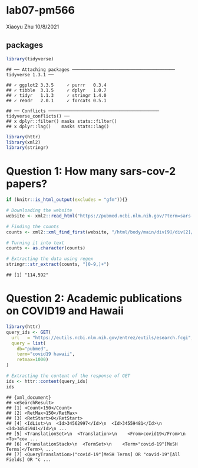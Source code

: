 lab07-pm566
================
Xiaoyu Zhu
10/8/2021

## packages

``` r
library(tidyverse)
```

    ## ── Attaching packages ─────────────────────────────────────── tidyverse 1.3.1 ──

    ## ✓ ggplot2 3.3.5     ✓ purrr   0.3.4
    ## ✓ tibble  3.1.5     ✓ dplyr   1.0.7
    ## ✓ tidyr   1.1.3     ✓ stringr 1.4.0
    ## ✓ readr   2.0.1     ✓ forcats 0.5.1

    ## ── Conflicts ────────────────────────────────────────── tidyverse_conflicts() ──
    ## x dplyr::filter() masks stats::filter()
    ## x dplyr::lag()    masks stats::lag()

``` r
library(httr)
library(xml2)
library(stringr)
```

# Question 1: How many sars-cov-2 papers?

``` r
if (knitr::is_html_output(excludes = "gfm")){}
```

``` r
# Downloading the website
website <- xml2::read_html("https://pubmed.ncbi.nlm.nih.gov/?term=sars-cov-2")

# Finding the counts
counts <- xml2::xml_find_first(website, "/html/body/main/div[9]/div[2]/div[2]/div[1]/span")

# Turning it into text
counts <- as.character(counts)

# Extracting the data using regex
stringr::str_extract(counts, "[0-9,]+")
```

    ## [1] "114,592"

# Question 2: Academic publications on COVID19 and Hawaii

``` r
library(httr)
query_ids <- GET(
  url   = "https://eutils.ncbi.nlm.nih.gov/entrez/eutils/esearch.fcgi",
  query = list(
    db="pubmed",
    term="covid19 hawaii",
    retmax=1000)
)

# Extracting the content of the response of GET
ids <- httr::content(query_ids)
ids
```

    ## {xml_document}
    ## <eSearchResult>
    ## [1] <Count>150</Count>
    ## [2] <RetMax>150</RetMax>
    ## [3] <RetStart>0</RetStart>
    ## [4] <IdList>\n  <Id>34562997</Id>\n  <Id>34559481</Id>\n  <Id>34545941</Id>\n ...
    ## [5] <TranslationSet>\n  <Translation>\n    <From>covid19</From>\n    <To>"cov ...
    ## [6] <TranslationStack>\n  <TermSet>\n    <Term>"covid-19"[MeSH Terms]</Term>\ ...
    ## [7] <QueryTranslation>("covid-19"[MeSH Terms] OR "covid-19"[All Fields] OR "c ...

